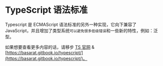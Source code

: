 # TypeScript 语法标准

Typescript 是 ECMAScript 语法标准的另外一种实现，它向下兼容了 JavaScript，并且增加了类型系统`可以避免很多低级错误`和一些新的特性，例如：泛型。

如果想要查看更多内容的话，请移步 [TS 官网](https://www.typescriptlang.org/) & [https://basarat.gitbook.io/typescript/](https://basarat.gitbook.io/typescript/)。

<!-- ## 1.数据类型

```js
// 原始数据类型
const str:string = "Hello World!"; // 字符串
const num:number = 123; // 数字
const bool:boolean = true; // 布尔值
const und:undefined = undefined; // undefined
const nul:null = null; // null
const sym:sumbol = Symbol("symbol"); // symbol 唯一值

// 对象
interface Person {
	name: string;
	age: number;
}
let obj: Person = {
	name: "bob",
	age: 10,
};

// 数组类型
let arr: number[] = [1, 2, 3]; // 普通数组
let arr2: Array<number> = [1, 2, 3]; // 泛型数组

// 元组类型
let tuple: [string, number] = ["hello", 10];

// 函数类型
let add: (x: number, y: number) => number = (x, y) => x + y;

// 枚举类型
enum Direction {
	Up,
	Down,
	Left,
	Right,
}

// 任意类型
let any: any = "Hello World!"; // 任意类型

// 空值类型
let void: void = undefined; // 空值

// 未定义类型
let never: never = undefined; // 永不存在的值的类型

// 未知类型
let unknown: unknown = "Hello World!"; // 未知类型

```

## 2.变量

```js
// 声明变量
let a = 10;
const b = 20;
var c = 30;
```

## 3.运算符

```js
// 算术运算符
const a = 10;
const b = 3;
const c = a + b; // 加法
const d = a - b; // 减法
const e = a * b; // 乘法
const f = a / b; // 除法
const g = a % b; // 取模
const h = a ** b; // 幂运算

// 比较运算符
const i = a > b; // 大于
const j = a < b; // 小于
const k = a >= b; // 大于等于
const l = a <= b; // 小于等于
const m = a == b; // 等于
const n = a != b; // 不等于
const o = a === b; // 严格相等
const p = a !== b; // 严格不相等

// 逻辑运算符
const q = a && b; // 逻辑与
const r = a || b; // 逻辑或
const s = !a; // 逻辑非

// 赋值运算符
const t = (a += b); // 加法赋值
const u = (a -= b); // 减法赋值
const v = (a *= b); // 乘法赋值
const w = (a /= b); // 除法赋值
const x = (a %= b); // 取模赋值
const y = (a **= b); // 幂运算赋值

// 条件运算符
const z = a > b ? a : b; // 三元运算符

// 字符串运算符
const str1 = "Hello";
const str2 = "World";
const str3 = str1 + " " + str2; // 字符串拼接
const str4 = `${str1} ${str2}`; // 模板字符串

// 运算符优先级
const result = a + b * c; // 乘法运算优先级高于加法运算
const result2 = (a + b) * c; // 括号可以改变运算顺序
```

## 4.语句

> 语句：指示计算机执行特定操作的指令

```js
// 条件语句
if (a > b) {
  console.log("a大于b");
} else if (a < b) {
  console.log("a小于b");
} else {
  console.log("a等于b");
}

switch (a) {
  case 1:
    console.log("a等于1");
    break;
  case 2:
    console.log("a等于2");
    break;
  default:
    console.log("a不等于1和2");
}

// 循环语句
for (let i = 0; i < 10; i++) {
  console.log(i);
}

let j = 0;
while (j < 10) {
  console.log(j);
  j++;
}

let k = 0;
do {
  console.log(k);
  k++;
} while (k < 10);

// 跳转语句
break; // 跳出循环
continue; // 跳过本次循环
return; // 返回函数
throw; // 抛出异常
yield; // 生成器
```

## 5.函数

函数，就是一段可以重复调用的代码块。像这样：

```ts
// 1.函数声明
function add(x: number, y: number): number {
	return x + y;
}

// 2.函数调用
let result = add(1, 2);

// 3.可选参数
function buildName(firstName: string, lastName?: string) {
	if (lastName) {
		return firstName + " " + lastName;
	} else {
		return firstName;
	}
}

// 4.默认参数
function buildName(firstName: string, lastName = "Smith") {
	return firstName + " " + lastName;
}

// 5.剩余参数
function buildName(firstName: string, ...restOfName: string[]) {
	return firstName + " " + restOfName.join(" ");
}

// 6. 重载
function reverse(x: number): number;
function reverse(x: string): string;
function reverse(x: number | string): number | string {
	if (typeof x === "number") {
		return Number(x.toString().split("").reverse().join(""));
	} else if (typeof x === "string") {
		return x.split("").reverse().join("");
	}
}

// 7.箭头函数
let myAdd = (x: number, y: number): number => {
	return x + y;
};

// 8.匿名函数
function (x: number, y: number): number {
	return x + y;
};

// 9.函数表达式
let myAdd = function (x: number, y: number): number {
	return x + y;
};

// 10.立即执行函数
(function (x: number, y: number): number {
	return x + y;
})(1, 2);
```

## 6.面向对象

### 6-1. 类声明 class

```js
// 空类
class Person {}
```

### 6-2. 类的成员：属性和方法

```ts
class Person {
	name: string = "张三";
	sayHello(): viod {
		console.log(`Hello, my name is ${this.name}`);
	}
}
```

### 6-3. 构造器 constructor

```ts
class Person {
	name: string;
	constructor(name) {
		this.name = name;
	}
}
new Person("张三");
```

### 6-4. 只读属性 readonly

只读属性。就是不允许修改的属性。

```ts
class Point {
	readonly x: number;
	readonly y: number;
	constructor(x: number, y: number) {
		this.x = x;
		this.y = y;
	}
}
const pt = new Point(0, 0);
pt.x = 1; // 报错：Cannot assign to 'x' because it is a read-only property.
```

### 6-5. 静态属性 static

类本身的属性。类本身的属性。

```ts
class Point {
	static origin = "(0, 0)";
}
console.log(Point.origin); // (0, 0)
```

### 6-6. 访问器 getter/setter

```ts
class Point {
	_x: number = 0;
	get x() {
		return this._x;
	}
	set x(value) {
		if (value < 0) {
			throw new Error("Invalid value");
		}
		this._x = value;
	}
}
```

### 6-7. 继承 extends

在派生类中，可以使用`super`关键字来访问基类的属性和方法。

```ts
class Base {
	greet() {
		console.log("Hello, world!");
	}
}

class Derived extends Base {
	greet(name?: string) {
		if (name === undefined) {
			super.greet(); // 调用基类的 greet 方法
		} else {
			console.log(`Hello, ${name.toUpperCase()}`);
		}
	}
}
```

### 6-8. 属性可见度 public | private | protected

1. 公共属性 public`默认`，可以在类的内部和外部访问。

```ts
class Greeter {
	public greet() {
		console.log("hi!");
	}
}
const g = new Greeter();
g.greet();
```

2. 私有属性 private，只能在类的内部访问。

```ts
class Base {
	private x = 0;
	getX() {
		return this.x; // 内部可以访问
	}
}

class Point extends Base {
	y: any;
	constructor() {
		super();
		this.y = this.x; // 子类不能访问
	}
}

const b = new Base();
console.log(b.x); // 外部访问报错：Property 'x' is private and only accessible within class 'Base'.
```

3. 受保护的属性 protected，只能在类的内部和子类中访问。

```ts
class Base {
	protected x = 0;
	getX() {
		return this.x; // 内部可以访问
	}
}

class Point extends Base {
	y: any;
	constructor() {
		super();
		this.y = this.x; // 子类可以访问
	}
}

const b = new Base();
console.log(b.x); // 外部访问报错：Property 'x' is private and only accessible within class 'Base'.
```

### 6-9. 抽象类 abstract

抽象类是提供其他类继承的基类，不能直接被实例化。

```ts
abstract class Animal {
	abstract makeSound(): void;
	move(): void {
		console.log("roaming the earth...");
	}
}

class Dog extends Animal {
	makeSound() {
		console.log("Woof!");
	}
}

const dog = new Dog();
dog.makeSound();
dog.move();
```

### 6-10. 接口约束 implements

使用`implements 关键词`来检查类是否满足特定的`interface 接口`. 如果类未能正确实现它，将会发出错误。

```ts
interface ClockInterface {
	currentTime: number;
	alert(): void;
}

interface GameInterface {
	play(): void;
}

class Clock implements ClockInterface {
	currentTime: number = 123;
	alert() {}
}

class Phone implements ClockInterface, GameInterface {
	currentTime: number = 123;
	alert() {}
	play() {}
}
```

## 7.模块

```js
// export 导出
export function add(a, b) {
	return a + b;
}

// export 导入
import { add } from "./math.js";

// 重命名导入
import { add as sum } from "./math.js";

// export default 默认导出
export default function add(a, b) {
	return a + b;
}

// export default 导入
import add from "./math.js";

// 导出所有
export * from "./math.js";

// 导入所有
import * as math from "./math.js";
``` -->
